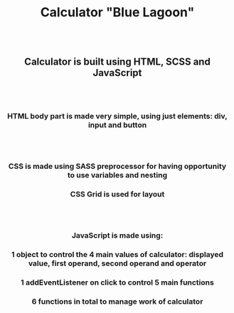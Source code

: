 <h1 align="center">Calculator "Blue Lagoon"</h1>
</br>
</br>
<h2 align="center">Calculator is built using HTML, SCSS and JavaScript</h2>
</br>
</br>
<h3 align="center">HTML body part is made very simple, using just elements: div, input and button</h3>
</br>
</br>
<h3 align="center">CSS is made using SASS preprocessor for having opportunity to use variables and nesting</h3>
<h3 align="center">CSS Grid is used for layout</h3>
</br>
</br>
<h3 align="center">JavaScript is made using:</h3>
<h3 align="center">1 object to control the 4 main values of calculator: displayed value, first operand, second operand and operator</h3>
  <h3 align="center">1 addEventListener  on click to control 5 main functions</h3>
<h3 align="center">6 functions in total to manage work of calculator</h3>
